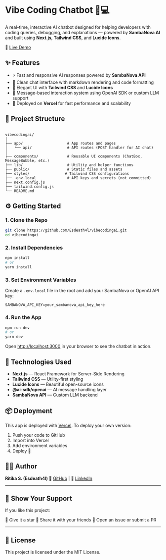 
# Vibe Coding Chatbot 🤖💻

A real-time, interactive AI chatbot designed for helping developers with coding queries, debugging, and explanations — powered by **SambaNova AI** and built using **Next.js**, **Tailwind CSS**, and **Lucide Icons**.

🔗 [Live Demo](https://v0-vibe-coding-chatbot-ritikas-projects-fcfe67ad.vercel.app)

## ✨ Features

- ⚡ Fast and responsive AI responses powered by **SambaNova API**
- 💬 Clean chat interface with markdown rendering and code formatting
- 🎨 Elegant UI with **Tailwind CSS** and **Lucide Icons**
- 🧠 Message-based interaction system using OpenAI SDK or custom LLM support
- 🚀 Deployed on **Vercel** for fast performance and scalability

## 📁 Project Structure

```

vibecodingai/
│
├── app/                    # App routes and pages
│   └── api/                # API routes (POST handler for AI chat)
│
├── components/             # Reusable UI components (ChatBox, MessageBubble, etc.)
├── lib/                    # Utility and helper functions
├── public/                 # Static files and assets
├── styles/                # Tailwind CSS configurations
├── .env.local              # API keys and secrets (not committed)
├── next.config.js
├── tailwind.config.js
└── README.md

````

## ⚙️ Getting Started

### 1. Clone the Repo

```bash
git clone https://github.com/Esdeath4l/vibecodingai.git
cd vibecodingai
````

### 2. Install Dependencies

```bash
npm install
# or
yarn install
```

### 3. Set Environment Variables

Create a `.env.local` file in the root and add your SambaNova or OpenAI API key:

```
SAMBANOVA_API_KEY=your_sambanova_api_key_here
```

### 4. Run the App

```bash
npm run dev
# or
yarn dev
```

Open [http://localhost:3000](http://localhost:3000) in your browser to see the chatbot in action.

## 🧠 Technologies Used

* **Next.js** — React Framework for Server-Side Rendering
* **Tailwind CSS** — Utility-first styling
* **Lucide Icons** — Beautiful open-source icons
* **@ai-sdk/openai** — AI message handling layer
* **SambaNova API** — Custom LLM backend

## 📦 Deployment

This app is deployed with [Vercel](https://vercel.com). To deploy your own version:

1. Push your code to GitHub
2. Import into Vercel
3. Add environment variables
4. Deploy 🚀

## 🙋‍♀️ Author

**Ritika S. (Esdeath4l)**
🔗 [GitHub](https://github.com/Esdeath4l) | 💼 [LinkedIn](https://www.linkedin.com/in/ritika-s-450ab1252/)

---

## 💖 Show Your Support

If you like this project:

🌟 Give it a star
📣 Share it with your friends
🐛 Open an issue or submit a PR

---

## 📃 License

This project is licensed under the MIT License.
